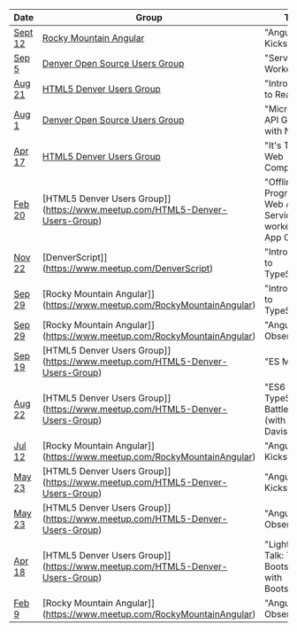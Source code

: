 |Date|Group|Title|
|----|-----|-----|
|[Sept 12](https://www.meetup.com/RockyMountainAngular/events/242368250)|[Rocky Mountain Angular](https://www.meetup.com/RockyMountainAngular)|"Angular CLI Kickstart"|
|[Sep 5](https://www.meetup.com/DOSUG1/events/242166881)|[Denver Open Source Users Group](https://www.meetup.com/DOSUG1)|"Service Workers"|
|[Aug 21](https://www.meetup.com/HTML5-Denver-Users-Group/events/237861661)|[HTML5 Denver Users Group](https://www.meetup.com/HTML5-Denver-Users-Group)|"Introduction to React"|
|[Aug 1](https://www.meetup.com/DOSUG1/events/239898491)|[Denver Open Source Users Group](https://www.meetup.com/DOSUG1)|"Microservice API Gateways with NGINX"|
|[Apr 17](https://www.meetup.com/HTML5-Denver-Users-Group/events/237861620)|[HTML5 Denver Users Group](https://www.meetup.com/HTML5-Denver-Users-Group)|"It's Time for Web Components"|
|[Feb 20](https://www.meetup.com/HTML5-Denver-Users-Group/events/237545958)|[HTML5 Denver Users Group]](https://www.meetup.com/HTML5-Denver-Users-Group)|"Offline First: Progressive Web Apps, Service workers and App Cache"|
|[Nov 22](https://www.meetup.com/DenverScript/events/233979336)|[DenverScript]](https://www.meetup.com/DenverScript)|"Introduction to TypeScript"|
|[Sep 29](https://www.meetup.com/RockyMountainAngular/events/234091924)|[Rocky Mountain Angular]](https://www.meetup.com/RockyMountainAngular)|"Introduction to TypeScript"|
|[Sep 29](https://www.meetup.com/RockyMountainAngular/events/234091924)|[Rocky Mountain Angular]](https://www.meetup.com/RockyMountainAngular)|"Angular 2 Observables"|
|[Sep 19](https://www.meetup.com/HTML5-Denver-Users-Group/events/228220680)|[HTML5 Denver Users Group]](https://www.meetup.com/HTML5-Denver-Users-Group)|"ES Modules"|
|[Aug 22](https://www.meetup.com/HTML5-Denver-Users-Group/events/228220656)|[HTML5 Denver Users Group]](https://www.meetup.com/HTML5-Denver-Users-Group)|"ES6 vs. TypeScript: Battle Royale" (with Scott Davis)|
|[Jul 12](https://www.meetup.com/RockyMountainAngular/events/232284748)|[Rocky Mountain Angular]](https://www.meetup.com/RockyMountainAngular)|"Angular 2 Kickstart"|
|[May 23](https://www.meetup.com/HTML5-Denver-Users-Group/events/228220608)|[HTML5 Denver Users Group]](https://www.meetup.com/HTML5-Denver-Users-Group)|"Angular 2 Kickstart"|
|[May 23](https://www.meetup.com/HTML5-Denver-Users-Group/events/228220608)|[HTML5 Denver Users Group]](https://www.meetup.com/HTML5-Denver-Users-Group)|"Angular 2 Observables"|
|[Apr 18](https://www.meetup.com/HTML5-Denver-Users-Group/events/228220601)|[HTML5 Denver Users Group]](https://www.meetup.com/HTML5-Denver-Users-Group)|"Lightning Talk: Theming Bootstrap with Bootswatch"|
|[Feb 9](https://www.meetup.com/RockyMountainAngular/events/228587296)|[Rocky Mountain Angular]](https://www.meetup.com/RockyMountainAngular)|"Angular 2 Observables"|

